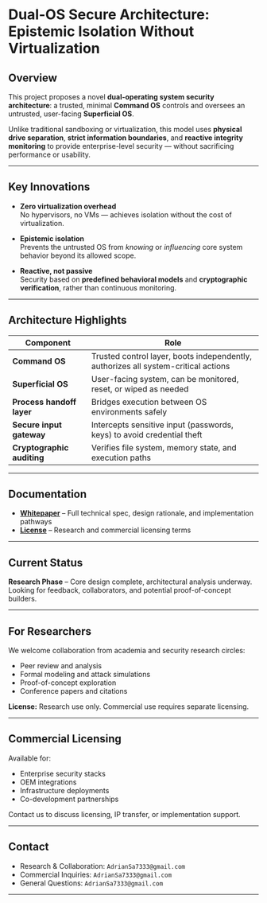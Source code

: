 # Dual-OS Secure Architecture: Epistemic Isolation Without Virtualization

##  Overview

This project proposes a novel **dual-operating system security architecture**: a trusted, minimal **Command OS** controls and oversees an untrusted, user-facing **Superficial OS**.

Unlike traditional sandboxing or virtualization, this model uses **physical drive separation**, **strict information boundaries**, and **reactive integrity monitoring** to provide enterprise-level security — without sacrificing performance or usability.

---

##  Key Innovations

- **Zero virtualization overhead**  
  No hypervisors, no VMs — achieves isolation without the cost of virtualization.
  
- **Epistemic isolation**  
  Prevents the untrusted OS from *knowing* or *influencing* core system behavior beyond its allowed scope.
  
- **Reactive, not passive**  
  Security based on **predefined behavioral models** and **cryptographic verification**, rather than continuous monitoring.

---

##  Architecture Highlights

| Component | Role |
|----------|------|
| **Command OS** | Trusted control layer, boots independently, authorizes all system-critical actions |
| **Superficial OS** | User-facing system, can be monitored, reset, or wiped as needed |
| **Process handoff layer** | Bridges execution between OS environments safely |
| **Secure input gateway** | Intercepts sensitive input (passwords, keys) to avoid credential theft |
| **Cryptographic auditing** | Verifies file system, memory state, and execution paths |

---

##  Documentation

- **[Whitepaper](Architecture-Whitepaper.md)** – Full technical spec, design rationale, and implementation pathways
- **[License](License.md)** – Research and commercial licensing terms

---

##  Current Status

**Research Phase** – Core design complete, architectural analysis underway.  
Looking for feedback, collaborators, and potential proof-of-concept builders.

---

##  For Researchers

We welcome collaboration from academia and security research circles:

- Peer review and analysis
- Formal modeling and attack simulations
- Proof-of-concept exploration
- Conference papers and citations

**License:** Research use only. Commercial use requires separate licensing.

---

##  Commercial Licensing

Available for:

- Enterprise security stacks
- OEM integrations
- Infrastructure deployments
- Co-development partnerships

Contact us to discuss licensing, IP transfer, or implementation support.

---

##  Contact

- Research & Collaboration: `AdrianSa7333@gmail.com`  
- Commercial Inquiries: `AdrianSa7333@gmail.com`  
- General Questions: `AdrianSa7333@gmail.com`

---
